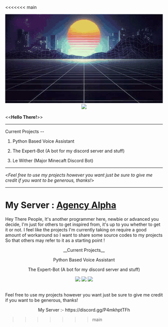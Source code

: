<<<<<<< main
<div align="center">
<img src="./gif1.gif" width="700px">
<br>
<img src="https://img.shields.io/github/followers/Xeouz?style=social">
<br>
</div>

<<**Hello There!**>>

-------------------------------------------------------------------------------------------------------------------------------------------------------------------

Current Projects --

1. Python Based Voice Assistant 

2. The Expert-Bot (A bot for my discord server and stuff)

3. Le Wither (Major Minecaft Discord Bot)

-------------------------------------------------------------------------------------------------------------------------------------------------------------------

<_Feel free to use my projects however you want just be sure to give me credit if you want to be generous, thanks!_>

-------------------------------------------------------------------------------------------------------------------------------------------------------------------

My Server : [Agency Alpha](https://discord.gg/P4mkhptTFh)
=======
<msg align="center">Hey There People, It's another programmer here, newbie or advanced you decide, I'm just for others to get inspired from, it's up to you whether to get it or not.
I feel like the projects I'm currently taking on require a good amount of workaround so I want to share some source codes to my projects
So that others may refer to it as a starting point !</msg>

<p align="center">__Current Projects__</p>
<p align="center">Python Based Voice Assistant</p>
<p align="center">The Expert-Bot (A bot for my discord server and stuff)</p>
<p align="center">
</p>
<p align="center">
  <img src="https://github-readme-stats.vercel.app/api?username=Xeouz&layout=compact&hide_border=true&t&card_width=150&theme=onedark" height="150rem"/>
  <img src="https://github-readme-stats.vercel.app/api/top-langs/?username=Xeouz&layout=compact&hide_border=true&t&card_width=250&theme=onedark" height="150rem" />
  <img src="https://github-readme-stats.vercel.app/api/top-langs/?username=Xeouz" height="150rem" />
  
</p>
<br />
Feel free to use my projects however you want just be sure to give me credit if you want to be generous, thanks!
<p align="center">
My Server :- https://discord.gg/P4mkhptTFh
  </p>

>>>>>>> main
